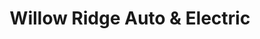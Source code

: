 ---
title: "Willow Ridge Auto & Electric"
url: /tonawanda/willow-ridge-auto-und-electric/
shop: Autowerkstatt
---